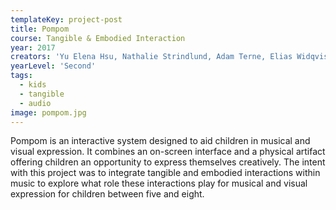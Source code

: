 ```yaml
---
templateKey: project-post
title: Pompom
course: Tangible & Embodied Interaction
year: 2017
creators: 'Yu Elena Hsu, Nathalie Strindlund, Adam Terne, Elias Widqvist'
yearLevel: 'Second'
tags:
  - kids
  - tangible
  - audio
image: pompom.jpg
---
```


Pompom is an interactive system designed to aid children in musical and visual expression. It combines an on-screen interface and a physical artifact offering children an opportunity to express themselves creatively. The intent with this project was to integrate tangible and embodied interactions within music to explore what role these interactions play for musical and visual expression for children between five and eight.

<MauVideo id="0_55o46d67" />

